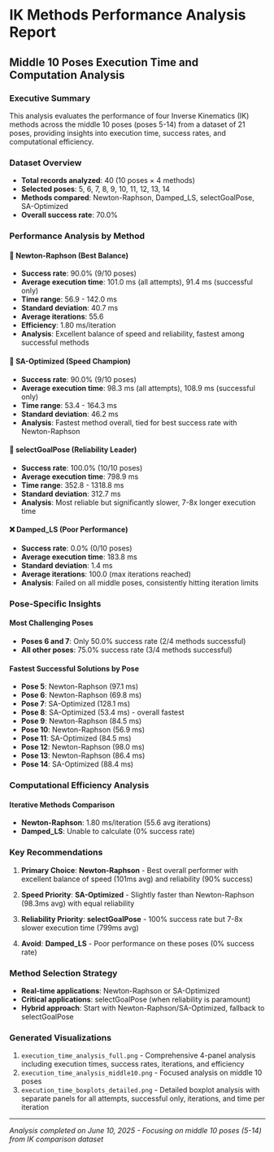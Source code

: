 # IK Methods Performance Analysis Report
## Middle 10 Poses Execution Time and Computation Analysis

### Executive Summary
This analysis evaluates the performance of four Inverse Kinematics (IK) methods across the middle 10 poses (poses 5-14) from a dataset of 21 poses, providing insights into execution time, success rates, and computational efficiency.

### Dataset Overview
- **Total records analyzed**: 40 (10 poses × 4 methods)
- **Selected poses**: 5, 6, 7, 8, 9, 10, 11, 12, 13, 14
- **Methods compared**: Newton-Raphson, Damped_LS, selectGoalPose, SA-Optimized
- **Overall success rate**: 70.0%

### Performance Analysis by Method

#### 🥇 Newton-Raphson (Best Balance)
- **Success rate**: 90.0% (9/10 poses)
- **Average execution time**: 101.0 ms (all attempts), 91.4 ms (successful only)
- **Time range**: 56.9 - 142.0 ms
- **Standard deviation**: 40.7 ms
- **Average iterations**: 55.6
- **Efficiency**: 1.80 ms/iteration
- **Analysis**: Excellent balance of speed and reliability, fastest among successful methods

#### 🥈 SA-Optimized (Speed Champion)
- **Success rate**: 90.0% (9/10 poses)
- **Average execution time**: 98.3 ms (all attempts), 108.9 ms (successful only)
- **Time range**: 53.4 - 164.3 ms
- **Standard deviation**: 46.2 ms
- **Analysis**: Fastest method overall, tied for best success rate with Newton-Raphson

#### 🥉 selectGoalPose (Reliability Leader)
- **Success rate**: 100.0% (10/10 poses)
- **Average execution time**: 798.9 ms
- **Time range**: 352.8 - 1318.8 ms
- **Standard deviation**: 312.7 ms
- **Analysis**: Most reliable but significantly slower, 7-8x longer execution time

#### ❌ Damped_LS (Poor Performance)
- **Success rate**: 0.0% (0/10 poses)
- **Average execution time**: 183.8 ms
- **Standard deviation**: 1.4 ms
- **Average iterations**: 100.0 (max iterations reached)
- **Analysis**: Failed on all middle poses, consistently hitting iteration limits

### Pose-Specific Insights

#### Most Challenging Poses
- **Poses 6 and 7**: Only 50.0% success rate (2/4 methods successful)
- **All other poses**: 75.0% success rate (3/4 methods successful)

#### Fastest Successful Solutions by Pose
- **Pose 5**: Newton-Raphson (97.1 ms)
- **Pose 6**: Newton-Raphson (69.8 ms)
- **Pose 7**: SA-Optimized (128.1 ms)
- **Pose 8**: SA-Optimized (53.4 ms) - overall fastest
- **Pose 9**: Newton-Raphson (84.5 ms)
- **Pose 10**: Newton-Raphson (56.9 ms)
- **Pose 11**: SA-Optimized (84.5 ms)
- **Pose 12**: Newton-Raphson (98.0 ms)
- **Pose 13**: Newton-Raphson (86.4 ms)
- **Pose 14**: SA-Optimized (88.4 ms)

### Computational Efficiency Analysis

#### Iterative Methods Comparison
- **Newton-Raphson**: 1.80 ms/iteration (55.6 avg iterations)
- **Damped_LS**: Unable to calculate (0% success rate)

### Key Recommendations

1. **Primary Choice**: **Newton-Raphson** - Best overall performer with excellent balance of speed (101ms avg) and reliability (90% success)

2. **Speed Priority**: **SA-Optimized** - Slightly faster than Newton-Raphson (98.3ms avg) with equal reliability

3. **Reliability Priority**: **selectGoalPose** - 100% success rate but 7-8x slower execution time (799ms avg)

4. **Avoid**: **Damped_LS** - Poor performance on these poses (0% success rate)

### Method Selection Strategy
- **Real-time applications**: Newton-Raphson or SA-Optimized
- **Critical applications**: selectGoalPose (when reliability is paramount)
- **Hybrid approach**: Start with Newton-Raphson/SA-Optimized, fallback to selectGoalPose

### Generated Visualizations
1. `execution_time_analysis_full.png` - Comprehensive 4-panel analysis including execution times, success rates, iterations, and efficiency
2. `execution_time_analysis_middle10.png` - Focused analysis on middle 10 poses
3. `execution_time_boxplots_detailed.png` - Detailed boxplot analysis with separate panels for all attempts, successful only, iterations, and time per iteration

---
*Analysis completed on June 10, 2025 - Focusing on middle 10 poses (5-14) from IK comparison dataset*

